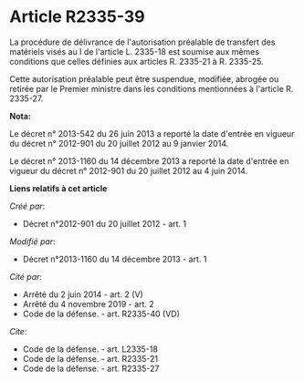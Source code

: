 # Article R2335-39

La procédure de délivrance de l'autorisation préalable de transfert des matériels visés au I de l'article L. 2335-18 est
soumise aux mêmes conditions que celles définies aux articles R. 2335-21 à R. 2335-25. 

Cette autorisation préalable peut être suspendue, modifiée, abrogée ou retirée par le Premier ministre dans les conditions
mentionnées à l'article R. 2335-27.

**Nota:**

Le décret n° 2013-542 du 26 juin 2013 a reporté la date d'entrée en vigueur du décret n° 2012-901 du 20 juillet 2012 au 9
janvier 2014.

Le décret n° 2013-1160 du 14 décembre 2013 a reporté la date d'entrée en vigueur du décret n° 2012-901 du 20 juillet 2012 au
4 juin 2014.

**Liens relatifs à cet article**

_Créé par_:

  - Décret n°2012-901 du 20 juillet 2012 - art. 1

_Modifié par_:

  - Décret n°2013-1160 du 14 décembre 2013 - art. 1

_Cité par_:

  - Arrêté du 2 juin 2014 - art. 2 (V)
  - Arrêté du 4 novembre 2019 - art. 2
  - Code de la défense. - art. R2335-40 (VD)

_Cite_:

  - Code de la défense. - art. L2335-18
  - Code de la défense. - art. R2335-21
  - Code de la défense. - art. R2335-27
